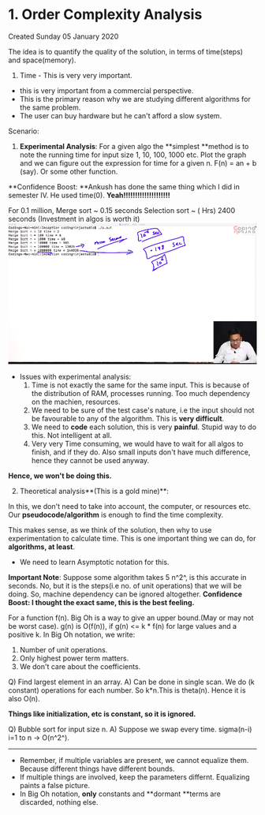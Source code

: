 # 1. Order Complexity Analysis
Created Sunday 05 January 2020

The idea is to quantify the quality of the solution, in terms of time(steps) and space(memory).

1. Time -  This is very very important.


* this is very important from a commercial perspective. 
* This is the primary reason why we are studying different algorithms for the same problem.
* The user can buy hardware but he can't afford a slow system. 

Scenario: 

1. **Experimental Analysis**: For a given algo the **simplest **method is to note the running time for input size 1, 10, 100, 1000 etc. Plot the graph and we can figure out the expression for time for a given n. F(n) = an + b (say). Or some other function.

	
**Confidence Boost: **Ankush has done the same thing which I did in semester IV. He used time(0). **Yeah!!!!!!!!!!!!!!!!!!!!**
	
 For 0.1 million, Merge sort ~ 0.15 seconds
Selection sort ~ ( Hrs) 2400 seconds (Investment in algos is worth it)
![Comparing Time values](../../../../../../assets/0_index-image-1-002494f3.png)

* Issues with experimental analysis:
	1. Time is not exactly the same for the same input. This is because of the distribution of RAM, processes running. Too much dependency on the machien, resources.
	2. We need to be sure of the test case's nature, i.e the input should not be favourable to any of the algorithm. This is **very difficult**. 
	3. We need to **code** each solution, this is very **painful**. Stupid way to do this. Not intelligent at all.
	4. Very very Time consuming, we would have to wait for all algos to finish, and if they do. Also small inputs don't have much difference, hence they cannot be used anyway.

**Hence, we won't be doing this.**

2. Theoretical analysis**(This is a gold mine)**:

In this, we don't need to take into account, the computer, or resources etc. Our **pseudocode/algorithm** is enough to find the time complexity.
		
This makes sense, as we think of the solution, then why to use experimentation to calculate time. This is one important thing we can do, for **algorithms, at least**.
		

* We need to learn Asymptotic notation for this.

**Important Note**: Suppose some algorithm takes 5 n^2^, is this accurate in seconds. No, but it is the steps(i.e no. of unit operations) that we will be doing. So, machine dependency can be ignored altogether.
**Confidence Boost: I thought the exact same, this is the best feeling.**
	
For a function f(n). Big Oh is a way to give an upper bound.(May or may not be worst case).
g(n) is O(f(n)), if g(n) <= k * f(n) for large values and a positive k.
In Big Oh notation, we write:

1. Number of unit operations.
2. Only highest power term matters.
3. We don't care about the coefficients.


Q) Find largest element in an array.
A) Can be done in single scan. We do (k constant) operations for each number.  So k*n.This is theta(n).  Hence it is also O(n).

**Things like initialization, etc is constant, so it is ignored.**

Q) Bubble sort for input size n.
A) Suppose we swap every time.
 sigma(n-i) i=1 to n -> O(n^2^).

*****


* Remember, if multiple variables are present, we cannot equalize them. Because different things have different bounds.
* If multiple things are involved, keep the parameters differnt. Equalizing paints a false picture.
* In Big Oh notation, **only** constants and **dormant **terms are discarded, nothing else.






